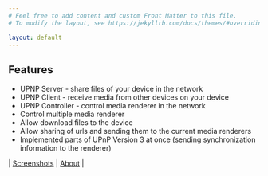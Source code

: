 ```yaml
---
# Feel free to add content and custom Front Matter to this file.
# To modify the layout, see https://jekyllrb.com/docs/themes/#overriding-theme-defaults

layout: default
---
```


## Features

* UPNP Server - share files of your device in the network
* UPNP Client - receive media from other devices on your device
* UPNP Controller - control media renderer in the network
* Control multiple media renderer
* Allow download files to the device
* Allow sharing of urls and sending them to the current media renderers
* Implemented parts of UPnP Version 3 at once (sending synchronization information to the renderer)

| [Screenshots](screenshots/) |  [About](about/) |
